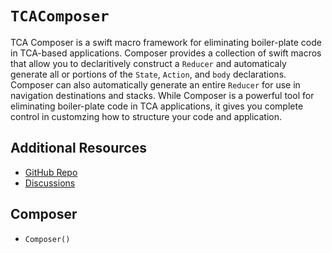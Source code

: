 # ``TCAComposer``

TCA Composer is a swift macro framework for eliminating boiler-plate code in TCA-based applications. Composer provides a collection of swift macros that allow you to declaritively construct a `Reducer` and automaticaly generate all or portions of the `State`, `Action`, and `body` declarations. Composer can also automatically generate an entire `Reducer` for use in navigation destinations and stacks. While Composer is a powerful tool for eliminating boiler-plate code in TCA applications, it gives you complete control in customzing how to structure your code and application.

## Additional Resources

- [GitHub Repo](https://github.com/mentalflux/tca-composer)
- [Discussions](https://github.com/mentalflux/tca-composer/discussions)

## Composer

- ``Composer()``
